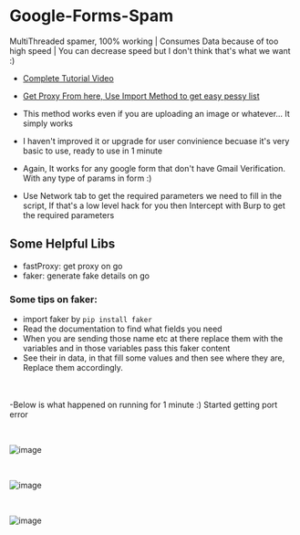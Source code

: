 # Google-Forms-Spam
MultiThreaded spamer, 100% working | Consumes Data because of too high speed | You can decrease speed but I don't think that's what we want :)

- [Complete Tutorial Video](https://drive.google.com/file/d/179iQSYu4lPIUbl85ba_bGpAXcMT79BYA/view)

- [Get Proxy From here, Use Import Method to get easy pessy list](https://github.com/1UC1F3R616/fastProxy/blob/master/getProxyNow.py)
- This method works even if you are uploading an image or whatever... It simply works
- I haven't improved it or upgrade for user convinience becuase it's very basic to use, ready to use in 1 minute
- Again, It works for any google form that don't have Gmail Verification. With any type of params in form :)
- Use Network tab to get the required parameters we need to fill in the script, If that's a low level hack for you then Intercept with Burp to get the required parameters

## Some Helpful Libs
- fastProxy: get proxy on go
- faker: generate fake details on go

### Some tips on faker:
- import faker by ```pip install faker```
- Read the documentation to find what fields you need
- When you are sending those name etc at there replace them with the variables and in those variables pass this faker content
- See their in data, in that fill some values and then see where they are, Replace them accordingly.
  
</br></br>
-Below is what happened on running for 1 minute :) Started getting port error 

</br>

![image](https://user-images.githubusercontent.com/41824020/82735948-628d0480-9d43-11ea-9742-7c237ba634e1.png)

</br>

![image](https://user-images.githubusercontent.com/41824020/82736023-0c6c9100-9d44-11ea-9d51-cfa417434c89.png)

</br>

![image](https://user-images.githubusercontent.com/41824020/82736065-58b7d100-9d44-11ea-8923-6a8b11ac9707.png)
